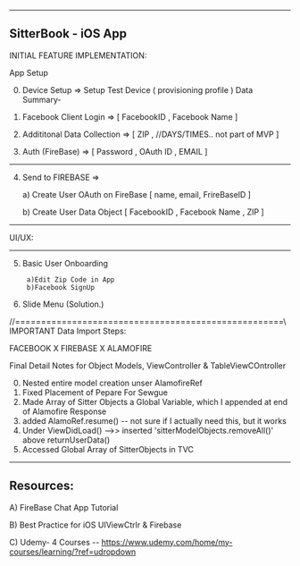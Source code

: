 ____________________
SitterBook - iOS App
--------------------
INITIAL FEATURE IMPLEMENTATION:

App Setup

0. Device Setup => Setup Test Device
							( provisioning profile )
Data Summary-

1. Facebook Client Login
=> [ FacebookID , Facebook Name ]

2. Addititonal Data Collection
=> [ ZIP , //DAYS/TIMES.. not part of MVP ]

3. Auth (FireBase)
=> [ Password , OAuth ID , EMAIL ]
- - - - - - - - - - -

4. Send to FIREBASE => 	

	a) Create User OAuth on FireBase [ name, email, FrireBaseID ]

	b) Create User Data Object [ FacebookID , Facebook Name , ZIP ]


- - - - - - - - - - - 
UI/UX:
______________________

5. Basic User Onboarding

		a)Edit Zip Code in App
		b)Facebook SignUp

6. Slide Menu (Solution.)

//====================================================\\
IMPORTANT
Data Import Steps:

FACEBOOK   X   FIREBASE   X    ALAMOFIRE

Final Detail Notes for Object Models, ViewController & TableViewCOntroller

0. Nested entire model creation unser AlamofireRef
1. Fixed Placement of Pepare For Sewgue
2. Made Array of Sitter Objects a Global Variable, which I appended at end of Alamofire Response
3. added AlamoRef.resume() -- not sure if I actually need this, but it works
4. Under ViewDidLoad() -->> inserted 'sitterModelObjects.removeAll()' above returnUserData()
5. Accessed Global Array of SitterObjects in TVC

---------------------------------------------------
Resources:
-----------

A) FireBase Chat App Tutorial

B) Best Practice for iOS UIViewCtrlr & Firebase

C) Udemy- 4 Courses -- https://www.udemy.com/home/my-courses/learning/?ref=udropdown

